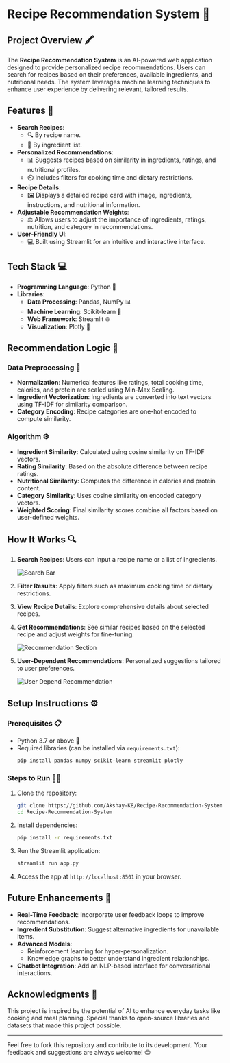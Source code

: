 # Recipe Recommendation System 🍳

## Project Overview 🖍️
The **Recipe Recommendation System** is an AI-powered web application designed to provide personalized recipe recommendations. Users can search for recipes based on their preferences, available ingredients, and nutritional needs. The system leverages machine learning techniques to enhance user experience by delivering relevant, tailored results.

## Features 🌟
- **Search Recipes**:
  - 🔍 By recipe name.
  - 🥗 By ingredient list.
- **Personalized Recommendations**:
  - 📊 Suggests recipes based on similarity in ingredients, ratings, and nutritional profiles.
  - ⏲️ Includes filters for cooking time and dietary restrictions.
- **Recipe Details**:
  - 🖼️ Displays a detailed recipe card with image, ingredients, instructions, and nutritional information.
- **Adjustable Recommendation Weights**:
  - ⚖️ Allows users to adjust the importance of ingredients, ratings, nutrition, and category in recommendations.
- **User-Friendly UI**:
  - 💻 Built using Streamlit for an intuitive and interactive interface.

## Tech Stack 💻
- **Programming Language**: Python 🐍
- **Libraries**:
  - **Data Processing**: Pandas, NumPy 📊
  - **Machine Learning**: Scikit-learn 🤖
  - **Web Framework**: Streamlit 🌐
  - **Visualization**: Plotly 🔁

## Recommendation Logic 🧠
### Data Preprocessing 🧹
- **Normalization**: Numerical features like ratings, total cooking time, calories, and protein are scaled using Min-Max Scaling.
- **Ingredient Vectorization**: Ingredients are converted into text vectors using TF-IDF for similarity comparison.
- **Category Encoding**: Recipe categories are one-hot encoded to compute similarity.

### Algorithm ⚙️
- **Ingredient Similarity**: Calculated using cosine similarity on TF-IDF vectors.
- **Rating Similarity**: Based on the absolute difference between recipe ratings.
- **Nutritional Similarity**: Computes the difference in calories and protein content.
- **Category Similarity**: Uses cosine similarity on encoded category vectors.
- **Weighted Scoring**: Final similarity scores combine all factors based on user-defined weights.

## How It Works 🔍
1. **Search Recipes**: Users can input a recipe name or a list of ingredients.
   
   ![Search Bar](./images/Searchbar.png)

2. **Filter Results**: Apply filters such as maximum cooking time or dietary restrictions.

3. **View Recipe Details**: Explore comprehensive details about selected recipes.

4. **Get Recommendations**: See similar recipes based on the selected recipe and adjust weights for fine-tuning.
   
   ![Recommendation Section](./images/Recommendation%20Section.png)

5. **User-Dependent Recommendations**: Personalized suggestions tailored to user preferences.
   
   ![User Depend Recommendation](./images/user%20Depend%20Recommendation.png)

## Setup Instructions ⚙️
### Prerequisites 📋
- Python 3.7 or above 🐍
- Required libraries (can be installed via `requirements.txt`):
  ```bash
  pip install pandas numpy scikit-learn streamlit plotly
  ```

### Steps to Run 🏃‍♂️
1. Clone the repository:
   ```bash
   git clone https://github.com/Akshay-K8/Recipe-Recommendation-System.git
   cd Recipe-Recommendation-System
   ```
2. Install dependencies:
   ```bash
   pip install -r requirements.txt
   ```
3. Run the Streamlit application:
   ```bash
   streamlit run app.py
   ```
4. Access the app at `http://localhost:8501` in your browser.

## Future Enhancements 🚀
- **Real-Time Feedback**: Incorporate user feedback loops to improve recommendations.
- **Ingredient Substitution**: Suggest alternative ingredients for unavailable items.
- **Advanced Models**:
  - Reinforcement learning for hyper-personalization.
  - Knowledge graphs to better understand ingredient relationships.
- **Chatbot Integration**: Add an NLP-based interface for conversational interactions.

## Acknowledgments 🙌
This project is inspired by the potential of AI to enhance everyday tasks like cooking and meal planning. Special thanks to open-source libraries and datasets that made this project possible.

---

Feel free to fork this repository and contribute to its development. Your feedback and suggestions are always welcome! 😊

